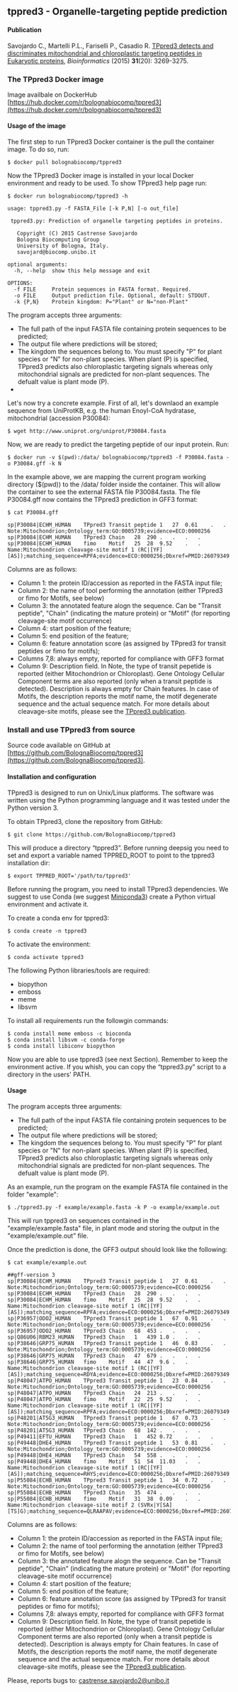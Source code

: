 ## tppred3 - Organelle-targeting peptide prediction

#### Publication

Savojardo C., Martelli P.L., Fariselli P., Casadio R. [TPpred3 detects and discriminates mitochondrial and chloroplastic targeting peptides in Eukaryotic proteins](http://bioinformatics.oxfordjournals.org/content/31/20/3269), *Bioinformatics* (2015) **31**(20): 3269-3275.

### The TPpred3 Docker image

Image availbale on DockerHub [https://hub.docker.com/r/bolognabiocomp/tppred3](https://hub.docker.com/r/bolognabiocomp/tppred3)

#### Usage of the image

The first step to run TPpred3 Docker container is the pull the container image. To do so, run:

```
$ docker pull bolognabiocomp/tppred3
```

Now the TPpred3 Docker image is installed in your local Docker environment and ready to be used. To show TPpred3 help page run:

```
$ docker run bolognabiocomp/tppred3 -h

usage: tppred3.py -f FASTA_File [-k P,N] [-o out_file]

 tppred3.py: Prediction of organelle targeting peptides in proteins.

   Copyright (C) 2015 Castrense Savojardo
   Bologna Biocomputing Group
   University of Bologna, Italy.
   savojard@biocomp.unibo.it

optional arguments:
  -h, --help  show this help message and exit

OPTIONS:
  -f FILE     Protein sequences in FASTA format. Required.
  -o FILE     Output prediction file. Optional, default: STDOUT.
  -k {P,N}    Protein kingdom: P="Plant" or N="non-Plant"
```
The program accepts three arguments:
- The full path of the input FASTA file containing protein sequences to be predicted;
- The output file where predictions will be stored;
- The kingdom the sequences belong to. You must specify "P" for plant species or "N" for non-plant species. When plant (P) is specified, TPpred3 predicts also chloroplastic targeting signals whereas only mitochondrial signals are predicted for non-plant sequences. The defualt value is plant mode (P).
-
Let's now try a concrete example. First of all, let's downlaod an example sequence from UniProtKB, e.g. the human Enoyl-CoA hydratase, mitochondrial (accession P30084):

```
$ wget http://www.uniprot.org/uniprot/P30084.fasta
```

Now, we are ready to predict the targeting peptide of our input protein. Run:

```
$ docker run -v $(pwd):/data/ bolognabiocomp/tppred3 -f P30084.fasta -o P30084.gff -k N
```

In the example above, we are mapping the current program working directory ($(pwd)) to the /data/ folder inside the container. This will allow the container to see the external FASTA file P30084.fasta.
The file P30084.gff now contains the TPpred3 prediction in GFF3 format:
```
$ cat P30084.gff

sp|P30084|ECHM_HUMAN	TPpred3	Transit peptide	1	27	0.61	.	. Note:Mitochondrion;Ontology_term:GO:0005739;evidence=ECO:0000256
sp|P30084|ECHM_HUMAN	TPpred3	Chain	28	290	.	.	.	.
sp|P30084|ECHM_HUMAN	fimo	Motif	25	28	9.52	.	.	Name:Mitochondrion cleavage-site motif 1 (RC|[YF][AS]);matching_sequence=RPFA;evidence=ECO:0000256;Dbxref=PMID:26079349

```
Columns are as follows:
- Column 1: the protein ID/accession as reported in the FASTA input file;
- Column 2: the name of tool performing the annotation (either TPpred3 or fimo for Motifs, see below)
- Column 3: the annotated feature alogn the sequence. Can be "Transit peptide", "Chain" (indicating the mature protein) or "Motif" (for reporting cleavage-site motif occurrence)
- Column 4: start position of the feature;
- Column 5: end position of the feature;
- Column 6: feature annotation score (as assigned by TPpred3 for transit peptides or fimo for motifs);
- Columns 7,8: always empty, reported for compliance with GFF3 format
- Column 9: Description field. In Note, the type of transit pepetide is reported (either Mitochondrion or Chloroplast). Gene Ontology Cellular Component terms are also reported (only when a transit peptide is detected). Description is always empty for Chain features. In case of Motifs, the description reports the motif name, the motif degenerate sequence and the actual sequence match. For more details about cleavage-site motifs, please see the [TPpred3 publication](http://bioinformatics.oxfordjournals.org/content/31/20/3269).

### Install and use TPpred3 from source

Source code available on GitHub at [https://github.com/BolognaBiocomp/tppred3](https://github.com/BolognaBiocomp/tppred3).

#### Installation and configuration

TPpred3 is designed to run on Unix/Linux platforms. The software was written using the Python programming language and it was tested under the Python version 3.

To obtain TPpred3, clone the repository from GitHub:

```
$ git clone https://github.com/BolognaBiocomp/tppred3
```

This will produce a directory “tppred3”. Before running deepsig you need to set and export a variable named TPPRED_ROOT to point to the tppred3 installation dir:
```
$ export TPPRED_ROOT='/path/to/tppred3'
```

Before running the program, you need to install TPpred3 dependencies. We suggest to use Conda (we suggest [Miniconda3](https://docs.conda.io/en/latest/miniconda.html)) create a Python virtual environment and activate it.

To create a conda env for tppred3:

```
$ conda create -n tppred3
```
To activate the environment:

```
$ conda activate tppred3
```

The following Python libraries/tools are required:

- biopython
- emboss
- meme
- libsvm

To install all requirements run the followgin commands:

```
$ conda install meme emboss -c bioconda
$ conda install libsvm -c conda-forge
$ conda install libiconv biopython
```

Now you are able to use tppred3 (see next Section). Remember to keep the environment active.
If you whish, you can copy the “tppred3.py” script to a directory in the users' PATH.

#### Usage

The program accepts three arguments:
- The full path of the input FASTA file containing protein sequences to be predicted;
- The output file where predictions will be stored;
- The kingdom the sequences belong to. You must specify "P" for plant species or "N" for non-plant species. When plant (P) is specified, TPpred3 predicts also chloroplastic targeting signals whereas only mitochondrial signals are predicted for non-plant sequences. The defualt value is plant mode (P).

As an example, run the program on the example FASTA file contained in the folder "example":

```
$ ./tppred3.py -f example/example.fasta -k P -o example/example.out
```

This will run tppred3 on sequences contained in the "example/example.fasta" file, in plant mode and storing the output in the "example/example.out" file.

Once the prediction is done, the GFF3 output should look like the following:

```
$ cat example/example.out

##gff-version 3
sp|P30084|ECHM_HUMAN	TPpred3	Transit peptide	1	27	0.61	.	.	Note:Mitochondrion;Ontology_term:GO:0005739;evidence=ECO:0000256
sp|P30084|ECHM_HUMAN	TPpred3	Chain	28	290	.	.	.	.
sp|P30084|ECHM_HUMAN	fimo	Motif	25	28	9.52	.	.	Name:Mitochondrion cleavage-site motif 1 (RC|[YF][AS]);matching_sequence=RPFA;evidence=ECO:0000256;Dbxref=PMID:26079349
sp|P36957|ODO2_HUMAN	TPpred3	Transit peptide	1	67	0.91	.	.	Note:Mitochondrion;Ontology_term:GO:0005739;evidence=ECO:0000256
sp|P36957|ODO2_HUMAN	TPpred3	Chain	68	453	.	.	.	.
sp|Q86U06|RBM23_HUMAN	TPpred3	Chain	1	439	1.0	.	.	.
sp|P38646|GRP75_HUMAN	TPpred3	Transit peptide	1	46	0.83	.	.	Note:Mitochondrion;Ontology_term:GO:0005739;evidence=ECO:0000256
sp|P38646|GRP75_HUMAN	TPpred3	Chain	47	679	.	.	.	.
sp|P38646|GRP75_HUMAN	fimo	Motif	44	47	9.6	.	.	Name:Mitochondrion cleavage-site motif 1 (RC|[YF][AS]);matching_sequence=RDYA;evidence=ECO:0000256;Dbxref=PMID:26079349
sp|P48047|ATPO_HUMAN	TPpred3	Transit peptide	1	23	0.84	.	.	Note:Mitochondrion;Ontology_term:GO:0005739;evidence=ECO:0000256
sp|P48047|ATPO_HUMAN	TPpred3	Chain	24	213	.	.	.	.
sp|P48047|ATPO_HUMAN	fimo	Motif	22	25	9.52	.	.	Name:Mitochondrion cleavage-site motif 1 (RC|[YF][AS]);matching_sequence=RPFA;evidence=ECO:0000256;Dbxref=PMID:26079349
sp|P48201|AT5G3_HUMAN	TPpred3	Transit peptide	1	67	0.73	.	.	Note:Mitochondrion;Ontology_term:GO:0005739;evidence=ECO:0000256
sp|P48201|AT5G3_HUMAN	TPpred3	Chain	68	142	.	.	.	.
sp|P49411|EFTU_HUMAN	TPpred3	Chain	1	452	0.72	.	.	.
sp|P49448|DHE4_HUMAN	TPpred3	Transit peptide	1	53	0.81	.	.	Note:Mitochondrion;Ontology_term:GO:0005739;evidence=ECO:0000256
sp|P49448|DHE4_HUMAN	TPpred3	Chain	54	558	.	.	.	.
sp|P49448|DHE4_HUMAN	fimo	Motif	51	54	11.03	.	.	Name:Mitochondrion cleavage-site motif 1 (RC|[YF][AS]);matching_sequence=RHYS;evidence=ECO:0000256;Dbxref=PMID:26079349
sp|P55084|ECHB_HUMAN	TPpred3	Transit peptide	1	34	0.72	.	.	Note:Mitochondrion;Ontology_term:GO:0005739;evidence=ECO:0000256
sp|P55084|ECHB_HUMAN	TPpred3	Chain	35	474	.	.	.	.
sp|P55084|ECHB_HUMAN	fimo	Motif	31	38	0.09	.	.	Name:Mitochondrion cleavage-site motif 2 (SVRx|Y[SA][TS]G);matching_sequence=QLRAAPAV;evidence=ECO:0000256;Dbxref=PMID:26079349
```

Columns are as follows:
- Column 1: the protein ID/accession as reported in the FASTA input file;
- Column 2: the name of tool performing the annotation (either TPpred3 or fimo for Motifs, see below)
- Column 3: the annotated feature alogn the sequence. Can be "Transit peptide", "Chain" (indicating the mature protein) or "Motif" (for reporting cleavage-site motif occurrence)
- Column 4: start position of the feature;
- Column 5: end position of the feature;
- Column 6: feature annotation score (as assigned by TPpred3 for transit peptides or fimo for motifs);
- Columns 7,8: always empty, reported for compliance with GFF3 format
- Column 9: Description field. In Note, the type of transit pepetide is reported (either Mitochondrion or Chloroplast). Gene Ontology Cellular Component terms are also reported (only when a transit peptide is detected). Description is always empty for Chain features. In case of Motifs, the description reports the motif name, the motif degenerate sequence and the actual sequence match. For more details about cleavage-site motifs, please see the [TPpred3 publication](http://bioinformatics.oxfordjournals.org/content/31/20/3269).

Please, reports bugs to: castrense.savojardo2@unibo.it
